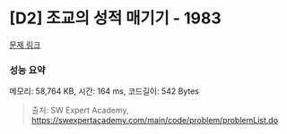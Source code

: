 # [D2] 조교의 성적 매기기 - 1983 

[문제 링크](https://swexpertacademy.com/main/code/problem/problemDetail.do?contestProbId=AV5PwGK6AcIDFAUq) 

### 성능 요약

메모리: 58,764 KB, 시간: 164 ms, 코드길이: 542 Bytes



> 출처: SW Expert Academy, https://swexpertacademy.com/main/code/problem/problemList.do